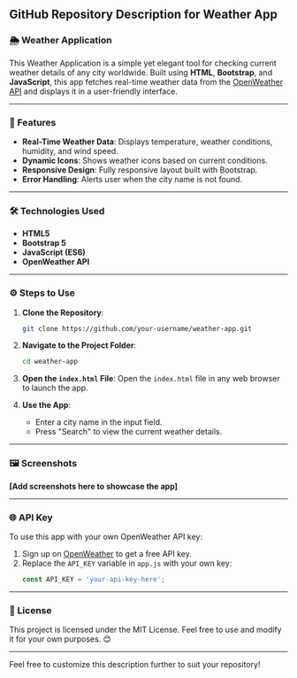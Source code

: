 ## GitHub Repository Description for Weather App

### 🌦️ Weather Application

This Weather Application is a simple yet elegant tool for checking current weather details of any city worldwide. Built using **HTML**, **Bootstrap**, and **JavaScript**, this app fetches real-time weather data from the [OpenWeather API](https://openweathermap.org/) and displays it in a user-friendly interface.

---

### 🚀 Features

- **Real-Time Weather Data**: Displays temperature, weather conditions, humidity, and wind speed.
- **Dynamic Icons**: Shows weather icons based on current conditions.
- **Responsive Design**: Fully responsive layout built with Bootstrap.
- **Error Handling**: Alerts user when the city name is not found.

---

### 🛠️ Technologies Used

- **HTML5**
- **Bootstrap 5**
- **JavaScript (ES6)**
- **OpenWeather API**

---

### ⚙️ Steps to Use

1. **Clone the Repository**:
   ```bash
   git clone https://github.com/your-username/weather-app.git
   ```

2. **Navigate to the Project Folder**:
   ```bash
   cd weather-app
   ```

3. **Open the `index.html` File**:
   Open the `index.html` file in any web browser to launch the app.

4. **Use the App**:
   - Enter a city name in the input field.
   - Press "Search" to view the current weather details.

---

### 🖼️ Screenshots
**[Add screenshots here to showcase the app]**

---

### 🌐 API Key
To use this app with your own OpenWeather API key:
1. Sign up on [OpenWeather](https://openweathermap.org/) to get a free API key.
2. Replace the `API_KEY` variable in `app.js` with your own key:
   ```javascript
   const API_KEY = 'your-api-key-here';
   ```

---

### 📜 License
This project is licensed under the MIT License. Feel free to use and modify it for your own purposes. 😊

---

Feel free to customize this description further to suit your repository!